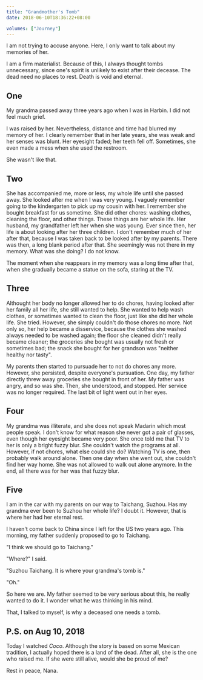 ```yaml
---
title: "Grandmother's Tomb"
date: 2018-06-10T18:36:22+08:00

volumes: ["Journey"]
---
```

I am not trying to accuse anyone. Here, I only want to talk about my memories of her.

I am a firm materialist. Because of this, I always thought tombs unnecessary, since one's spirit is unlikely to exist after their decease. The dead need no places to rest. Death is void and eternal.

<!--more-->

## One

My grandma passed away three years ago when I was in Harbin. I did not feel much grief.

I was raised by her. Nevertheless, distance and time had blurred my memory of her. I clearly remember that in her late years, she was weak and her senses was blunt. Her eyesight faded; her teeth fell off. Sometimes, she even made a mess when she used the restroom.

She wasn't like that.

## Two

She has accompanied me, more or less, my whole life until she passed away. She looked after me when I was very young. I vaguely remember going to the kindergarten to pick up my cousin with her. I remember she bought breakfast for us sometime. She did other chores: washing clothes, cleaning the floor, and other things. These things are her whole life. Her husband, my grandfather left her when she was young. Ever since then, her life is about looking after her three children. I don't remember much of her after that, because I was taken back to be looked after by my parents. There was then, a long blank period after that. She seemingly was not there in my memory. What was she doing? I do not know.

The moment when she reappears in my memory was a long time after that, when she gradually became a statue on the sofa, staring at the TV.

## Three

Althought her body no longer allowed her to do chores, having looked after her family all her life, she still wanted to help. She wanted to help wash clothes, or sometimes wanted to clean the floor, just like she did her whole life. She tried. However, she simply couldn't do those chores no more. Not only so, her help became a disservice, because the clothes she washed always needed to be washed again; the floor she cleaned didn't really became cleaner; the groceries she bought was usually not fresh or sometimes bad; the snack she bought for her grandson was "neither healthy nor tasty".

My parents then started to pursuade her to not do chores any more. However, she persisted, despite everyone's pursuation. One day, my father directly threw away groceries she bought in front of her. My father was angry, and so was she. Then, she understood, and stopped. Her service was no longer required. The last bit of light went out in her eyes.

## Four

My grandma was illiterate, and she does not speak Madarin which most people speak. I don't know for what reason she never got a pair of glasses, even though her eyesight became very poor. She once told me that TV to her is only a bright fuzzy blur. She couldn't watch the programs at all. However, if not chores, what else could she do? Watching TV is one, then probably walk around alone. Then one day when she went out, she couldn't find her way home. She was not allowed to walk out alone anymore. In the end, all there was for her was that fuzzy blur.

## Five

I am in the car with my parents on our way to Taichang, Suzhou. Has my grandma ever been to Suzhou her whole life? I doubt it. However, that is where her had her eternal rest.

I haven't come back to China since I left for the US two years ago. This morning, my father suddenly proposed to go to Taichang.

"I think we should go to Taichang."

"Where?" I said.

"Suzhou Taichang. It is where your grandma's tomb is."

"Oh."

So here we are. My father seemed to be very serious about this, he really wanted to do it. I wonder what he was thinking in his mind.

That, I talked to myself, is why a deceased one needs a tomb.

## P.S. on Aug 10, 2018

Today I watched *Coco*. Although the story is based on some Mexican tradition, I actually hoped there is a land of the dead. After all, she is the one who raised me. If she were still alive, would she be proud of me?

Rest in peace, Nana.
